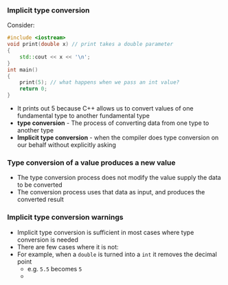 ### Implicit type conversion
Consider:
```cpp
#include <iostream>
void print(double x) // print takes a double parameter
{
	std::cout << x << '\n';
}
int main()
{
	print(5); // what happens when we pass an int value?
	return 0;
}
```

- It prints out 5 because C++ allows us to convert values of one fundamental type to another fundamental type
- **type conversion** - The process of converting data from one type to another type
-  **Implicit type conversion** - when the compiler does type conversion on our behalf without explicitly asking
### Type conversion of a value produces a new value
- The type conversion process does not modify the value supply the data to be converted
- The conversion process uses that data as input, and produces the converted result
### Implicit type conversion warnings
- Implicit type conversion is sufficient in most cases where type conversion is needed
- There are few cases where it is not:
- For example, when a `double` is turned into a `int` it removes the decimal point
	- e.g. `5.5` becomes `5`
	- 